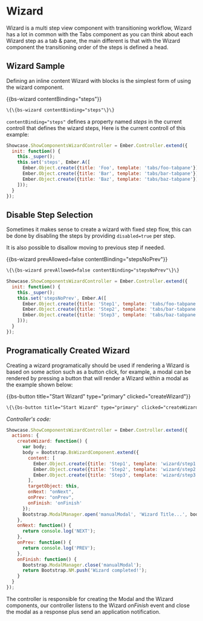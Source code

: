 # Wizard

Wizard is a multi step view component with transitioning workflow,
Wizard has a lot in common with the Tabs component as you can think about each Wizard step as a tab & pane, the main different is that with the Wizard component the transitioning order of the steps is defined a head.

## Wizard Sample

Defining an inline content Wizard with blocks is the simplest form of using the wizard component.

<div class="bs-example">
    {{bs-wizard contentBinding="steps"}}
</div>


``` html
\{\{bs-wizard contentBinding="steps"\}\}
```

`contentBinding="steps"` defines a property named _steps_ in the current controll that defines the wizard steps,
Here is the current controll of this example:

``` javascript
Showcase.ShowComponentsWizardController = Ember.Controller.extend({
  init: function() {
    this._super();
    this.set('steps', Ember.A([
      Ember.Object.create({title: 'Foo', template: 'tabs/foo-tabpane'}),
      Ember.Object.create({title: 'Bar', template: 'tabs/bar-tabpane'}),
      Ember.Object.create({title: 'Baz', template: 'tabs/baz-tabpane'})
    ]));
  }
});
```

## Disable Step Selection

Sometimes it makes sense to create a wizard with fixed step flow, this can be done by disabling the steps by providing `disabled=true` per step.

It is also possible to disallow moving to previous step if needed.

<div class="bs-example">
    {{bs-wizard prevAllowed=false contentBinding="stepsNoPrev"}}
</div>

``` html
\{\{bs-wizard prevAllowed=false contentBinding="stepsNoPrev"\}\}
```

``` javascript
Showcase.ShowComponentsWizardController = Ember.Controller.extend({
  init: function() {
    this._super();
    this.set('stepsNoPrev', Ember.A([
      Ember.Object.create({title: 'Step1', template: 'tabs/foo-tabpane', disabled: true}),
      Ember.Object.create({title: 'Step2', template: 'tabs/bar-tabpane', disabled: true}),
      Ember.Object.create({title: 'Step3', template: 'tabs/baz-tabpane', disabled: true})
    ]));
  }
});
```

## Programatically Created Wizard

Creating a wizard programatically should be used if rendering a Wizard is based on some action such as a button click, for example, a modal can be rendered by pressing a button that will render a Wizard within a modal as the example shown below:

<div class="bs-example">
    {{bs-button title="Start Wizard" type="primary" clicked="createWizard"}}
</div>


``` html
\{\{bs-button title="Start Wizard" type="primary" clicked="createWizard"\}\}
```

_Controller's code:_

``` javascript
Showcase.ShowComponentsWizardController = Ember.Controller.extend({
  actions: {
    createWizard: function() {
      var body;
      body = Bootstrap.BsWizardComponent.extend({
        content: [
          Ember.Object.create({title: 'Step1', template: 'wizard/step1', disabled: true}),
          Ember.Object.create({title: 'Step2', template: 'wizard/step2', disabled: true}),
          Ember.Object.create({title: 'Step3', template: 'wizard/step3', disabled: true})
        ],
        targetObject: this,
        onNext: "onNext",
        onPrev: "onPrev",
        onFinish: 'onFinish'
      });
      Bootstrap.ModalManager.open('manualModal', 'Wizard Title...', body, null, this);
    },
    onNext: function() {
      return console.log('NEXT');
    },
    onPrev: function() {
      return console.log('PREV');
    },
    onFinish: function() {
      Bootstrap.ModalManager.close('manualModal');
      return Bootstrap.NM.push('Wizard completed!');
    }
  }
});
```

The controller is responsible for creating the Modal and the Wizard components, our controller listens to the Wizard _onFinish_ event and close the modal as a response plus send an application notification.
